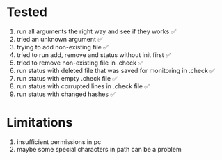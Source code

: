 ﻿# Tested 
1. run all arguments the right way and see if they works ✅ 
2. tried an unknown argument ✅
3. trying to add non-existing file ✅
4. tried to run add, remove and status without init first ✅
5. tried to remove non-existing file in .check ✅
6. run status with deleted file that was saved for monitoring in .check ✅
7. run status with empty .check file ✅
8. run status with corrupted lines in .check file ✅
9. run status with changed hashes ✅

# Limitations
1. insufficient permissions in pc
2. maybe some special characters in path can be a problem